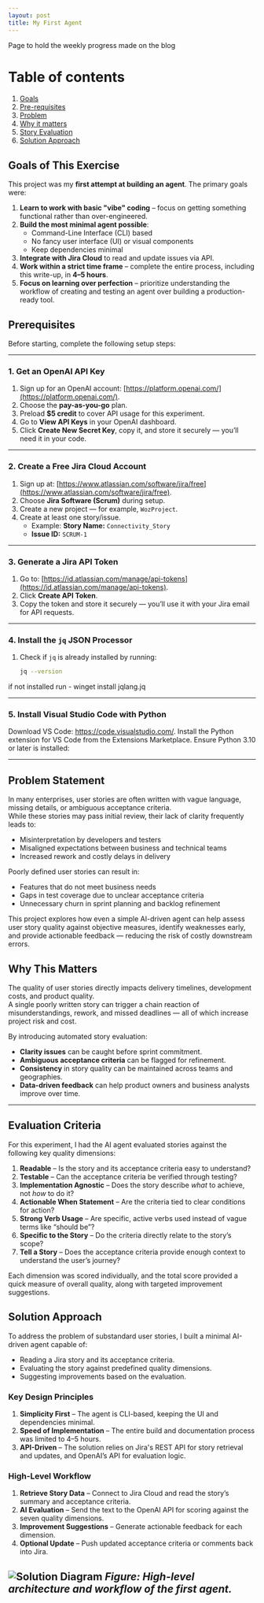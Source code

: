 ```yaml
---
layout: post
title: My First Agent
---
```


Page to hold the weekly progress made on the blog

# Table of contents
1. [Goals](#goals)
2. [Pre-requisites](#prereqs)
3. [Problem](#problem)
4. [Why it matters](#why)
5. [Story Evaluation](#eval)
6. [Solution Approach](#sol)

## Goals of This Exercise <a name="goals"></a>
This project was my **first attempt at building an agent**. The primary goals were:

1. **Learn to work with basic "vibe" coding** – focus on getting something functional rather than over-engineered.
2. **Build the most minimal agent possible**:
   - Command-Line Interface (CLI) based  
   - No fancy user interface (UI) or visual components  
   - Keep dependencies minimal  
3. **Integrate with Jira Cloud** to read and update issues via API.
4. **Work within a strict time frame** – complete the entire process, including this write-up, in **4–5 hours**.
5. **Focus on learning over perfection** – prioritize understanding the workflow of creating and testing an agent over building a production-ready tool.


## Prerequisites <a name="prereqs"></a>
Before starting, complete the following setup steps:

---

### 1. Get an OpenAI API Key
1. Sign up for an OpenAI account: [https://platform.openai.com/](https://platform.openai.com/).  
2. Choose the **pay-as-you-go** plan.  
3. Preload **$5 credit** to cover API usage for this experiment.  
4. Go to **View API Keys** in your OpenAI dashboard.  
5. Click **Create New Secret Key**, copy it, and store it securely — you’ll need it in your code.

---

### 2. Create a Free Jira Cloud Account
1. Sign up at: [https://www.atlassian.com/software/jira/free](https://www.atlassian.com/software/jira/free).  
2. Choose **Jira Software (Scrum)** during setup.  
3. Create a new project — for example, `WozProject`.  
4. Create at least one story/issue.  
   - Example: **Story Name:** `Connectivity_Story`  
   - **Issue ID:** `SCRUM-1`

---

### 3. Generate a Jira API Token
1. Go to: [https://id.atlassian.com/manage/api-tokens](https://id.atlassian.com/manage/api-tokens).  
2. Click **Create API Token**.  
3. Copy the token and store it securely — you’ll use it with your Jira email for API requests.

---

### 4. Install the `jq` JSON Processor
1. Check if `jq` is already installed by running:  
   ```bash
   jq --version
if not installed run - winget install jqlang.jq

---

### 5. Install Visual Studio Code with Python
Download VS Code: https://code.visualstudio.com/.
Install the Python extension for VS Code from the Extensions Marketplace.
Ensure Python 3.10 or later is installed:

---
## Problem Statement <a name="problem"></a>

In many enterprises, user stories are often written with vague language, missing details, or ambiguous acceptance criteria.  
While these stories may pass initial review, their lack of clarity frequently leads to:
- Misinterpretation by developers and testers
- Misaligned expectations between business and technical teams
- Increased rework and costly delays in delivery

Poorly defined user stories can result in:
- Features that do not meet business needs
- Gaps in test coverage due to unclear acceptance criteria
- Unnecessary churn in sprint planning and backlog refinement

This project explores how even a simple AI-driven agent can help assess user story quality against objective measures, identify weaknesses early, and provide actionable feedback — reducing the risk of costly downstream errors.

## Why This Matters <a name="why"></a>

The quality of user stories directly impacts delivery timelines, development costs, and product quality.  
A single poorly written story can trigger a chain reaction of misunderstandings, rework, and missed deadlines — all of which increase project risk and cost.

By introducing automated story evaluation:
- **Clarity issues** can be caught before sprint commitment.
- **Ambiguous acceptance criteria** can be flagged for refinement.
- **Consistency** in story quality can be maintained across teams and geographies.
- **Data-driven feedback** can help product owners and business analysts improve over time.

---

## Evaluation Criteria <a name="eval"></a>

For this experiment, I had the AI agent evaluated stories against the following key quality dimensions:

1. **Readable** – Is the story and its acceptance criteria easy to understand?  
2. **Testable** – Can the acceptance criteria be verified through testing?  
3. **Implementation Agnostic** – Does the story describe *what* to achieve, not *how* to do it?  
4. **Actionable When Statement** – Are the criteria tied to clear conditions for action?  
5. **Strong Verb Usage** – Are specific, active verbs used instead of vague terms like “should be”?  
6. **Specific to the Story** – Do the criteria directly relate to the story’s scope?  
7. **Tell a Story** – Does the acceptance criteria provide enough context to understand the user’s journey?

Each dimension was scored individually, and the total score provided a quick measure of overall quality, along with targeted improvement suggestions.

## Solution Approach <a name="sol"></a>

To address the problem of substandard user stories, I built a minimal AI-driven agent capable of:
- Reading a Jira story and its acceptance criteria.
- Evaluating the story against predefined quality dimensions.
- Suggesting improvements based on the evaluation.

### Key Design Principles
1. **Simplicity First** – The agent is CLI-based, keeping the UI and dependencies minimal.
2. **Speed of Implementation** – The entire build and documentation process was limited to 4–5 hours.
3. **API-Driven** – The solution relies on Jira's REST API for story retrieval and updates, and OpenAI’s API for evaluation logic.

### High-Level Workflow
1. **Retrieve Story Data** – Connect to Jira Cloud and read the story’s summary and acceptance criteria.
2. **AI Evaluation** – Send the text to the OpenAI API for scoring against the seven quality dimensions.
3. **Improvement Suggestions** – Generate actionable feedback for each dimension.
4. **Optional Update** – Push updated acceptance criteria or comments back into Jira.

![Solution Diagram](solution.png)
*Figure: High-level architecture and workflow of the first agent.*
---
